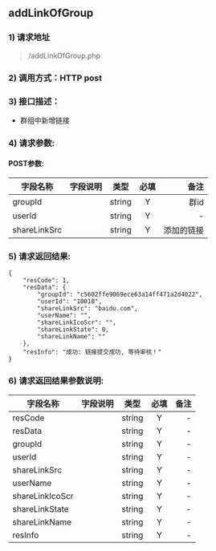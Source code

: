 

## addLinkOfGroup

### 1) 请求地址

> /addLinkOfGroup.php 

### 2) 调用方式：HTTP post

### 3) 接口描述：

* 群组中新增链接

### 4) 请求参数:


#### POST参数:
|字段名称       |字段说明         |类型            |必填            |备注     |
| -------------|:--------------:|:--------------:|:--------------:| ------:|
|groupId||string|Y|群id|
|userId||string|Y|-|
|shareLinkSrc||string|Y|添加的链接|



### 5) 请求返回结果:

```
{
    "resCode": 1,
    "resData": {
        "groupId": "c5602ffe9069ece63a14ff471a2d4022",
        "userId": "10010",
        "shareLinkSrc": "baidu.com",
        "userName": "",
        "shareLinkIcoScr": "",
        "shareLinkState": 0,
        "shareLinkName": ""
    },
    "resInfo": "成功: 链接提交成功, 等待审核！"
}
```


### 6) 请求返回结果参数说明:
|字段名称       |字段说明         |类型            |必填            |备注     |
| -------------|:--------------:|:--------------:|:--------------:| ------:|
|resCode||string|Y|-|
|resData||string|Y|-|
|groupId||string|Y|-|
|userId||string|Y|-|
|shareLinkSrc||string|Y|-|
|userName||string|Y|-|
|shareLinkIcoScr||string|Y|-|
|shareLinkState||string|Y|-|
|shareLinkName||string|Y|-|
|resInfo||string|Y|-|

